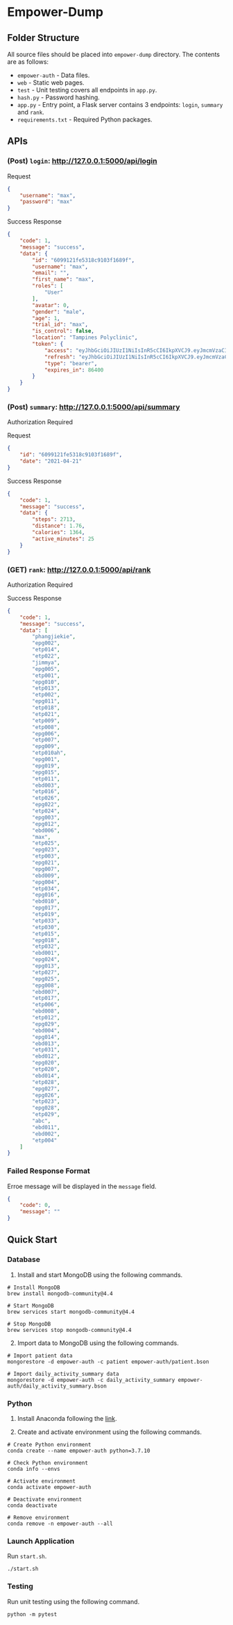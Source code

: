 # Empower-Dump

## Folder Structure

All source files should be placed into `empower-dump` directory. The contents are as follows:

- `empower-auth` - Data files.
- `web` - Static web pages.
- `test` - Unit testing covers all endpoints in `app.py`.
- `hash.py` - Password hashing.
- `app.py` - Entry point, a Flask server contains 3 endpoints: `login`, `summary` and `rank`.
- `requirements.txt` - Required Python packages.

## APIs

### (Post) `login`: http://127.0.0.1:5000/api/login

Request
```json
{
    "username": "max",
    "password": "max"
}
```

Success Response
```json
{
    "code": 1,
    "message": "success",
    "data": {
        "id": "6099121fe5318c9103f1689f",
        "username": "max",
        "email": "",
        "first_name": "max",
        "roles": [
            "User"
        ],
        "avatar": 0,
        "gender": "male",
        "age": 1,
        "trial_id": "max",
        "is_control": false,
        "location": "Tampines Polyclinic",
        "token": {
            "access": "eyJhbGciOiJIUzI1NiIsInR5cCI6IkpXVCJ9.eyJmcmVzaCI6ZmFsc2UsImlhdCI6MTY3NTg0NTg5NCwianRpIjoiODJmMGIxOWUtMWUzNy00YjlhLWFkYmItZjk1MWU2MjhlMjY2IiwidHlwZSI6ImFjY2VzcyIsInN1YiI6InVzZXIiLCJuYmYiOjE2NzU4NDU4OTQsImV4cCI6MTY3NTkzMjI5NH0.XMyreCpiiYidqN16--TdWxL_6q2XeWRbjB5FxpQ2NQM",
            "refresh": "eyJhbGciOiJIUzI1NiIsInR5cCI6IkpXVCJ9.eyJmcmVzaCI6ZmFsc2UsImlhdCI6MTY3NTg0NTg5NCwianRpIjoiNTRmNTBkNWEtNzQyYS00ZjViLWFhZTctMTRmZjg0ZWYwMjZhIiwidHlwZSI6InJlZnJlc2giLCJzdWIiOiJ1c2VyIiwibmJmIjoxNjc1ODQ1ODk0LCJleHAiOjE2Nzg0Mzc4OTR9.2Sp_EoXT2KtrKHRUij1J-e2YWjBqT4kl7HkqFP8wJYE",
            "type": "bearer",
            "expires_in": 86400
        }
    }
}
```

### (Post) `summary`: http://127.0.0.1:5000/api/summary

Authorization Required

Request
```json
{
    "id": "6099121fe5318c9103f1689f",
    "date": "2021-04-21"
}
```

Success Response
```json
{
    "code": 1,
    "message": "success",
    "data": {
        "steps": 2713,
        "distance": 1.76,
        "calories": 1364,
        "active_minutes": 25
    }
}
```


### (GET) `rank`: http://127.0.0.1:5000/api/rank

Authorization Required

Success Response
```json
{
    "code": 1,
    "message": "success",
    "data": [
        "phangjiekie",
        "epg002",
        "etp014",
        "etp022",
        "jimmya",
        "epg005",
        "etp001",
        "epg010",
        "etp013",
        "etp002",
        "epg011",
        "etp018",
        "etp021",
        "etp009",
        "etp008",
        "epg006",
        "etp007",
        "epg009",
        "etp010ah",
        "epg001",
        "epg019",
        "epg015",
        "etp011",
        "ebd003",
        "etp016",
        "etp026",
        "epg022",
        "etp024",
        "epg003",
        "epg012",
        "ebd006",
        "max",
        "etp025",
        "epg023",
        "etp003",
        "epg021",
        "epg007",
        "ebd009",
        "epg004",
        "etp034",
        "epg016",
        "ebd010",
        "epg017",
        "etp019",
        "etp033",
        "etp030",
        "etp015",
        "epg018",
        "etp032",
        "ebd001",
        "epg024",
        "epg013",
        "etp027",
        "epg025",
        "epg008",
        "ebd007",
        "etp017",
        "etp006",
        "ebd008",
        "etp012",
        "epg029",
        "ebd004",
        "epg014",
        "ebd013",
        "etp031",
        "ebd012",
        "epg020",
        "etp020",
        "ebd014",
        "etp028",
        "epg027",
        "epg026",
        "etp023",
        "epg028",
        "etp029",
        "abc",
        "ebd011",
        "ebd002",
        "etp004"
    ]
}
```

### Failed Response Format

Erroe message will be displayed in the `message` field.
```json
{
    "code": 0,
    "message": ""
}
```

## Quick Start

### Database

1. Install and start MongoDB using the following commands.
```
# Install MongoDB
brew install mongodb-community@4.4

# Start MongoDB
brew services start mongodb-community@4.4

# Stop MongoDB
brew services stop mongodb-community@4.4
```

2. Import data to MongoDB using the following commands.
```
# Import patient data
mongorestore -d empower-auth -c patient empower-auth/patient.bson

# Import daily_activity_summary data
mongorestore -d empower-auth -c daily_activity_summary empower-auth/daily_activity_summary.bson
```

### Python

1. Install Anaconda following the [link](https://docs.anaconda.com/anaconda/install/index.html).

2. Create and activate environment using the following commands.
```
# Create Python environment
conda create --name empower-auth python=3.7.10

# Check Python environment
conda info --envs

# Activate environment
conda activate empower-auth

# Deactivate environment
conda deactivate

# Remove environment
conda remove -n empower-auth --all
```

### Launch Application

Run `start.sh`.
```
./start.sh
```

### Testing

Run unit testing using the following command.
```
python -m pytest
```
